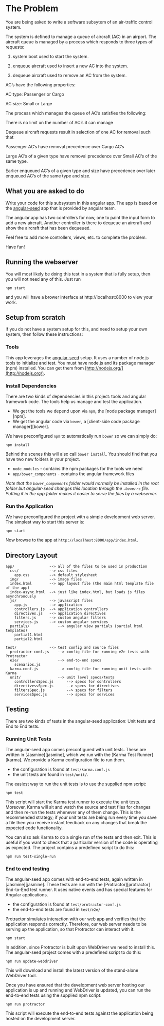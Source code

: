 # The Problem

You are being asked to write a software subsytem of an air-traffic control system.

The system is defined to manage a queue of aircraft (AC) in an airport.
The aircraft queue is managed by a process which responds to three types of requests:

1. system boot used to start the system.

2. enqueue aircraft used to insert a new AC into the system.

3. dequeue aircraft used to remove an AC from the system.


AC’s have the following properties:

AC type: Passenger or Cargo

AC size: Small or Large

The process which manages the queue of AC’s satisfies the following:

There is no limit on the number of AC’s it can manage

Dequeue aircraft requests result in selection of one AC for removal such that:

Passenger AC’s have removal precedence over Cargo AC’s

Large AC’s of a given type have removal precedence over Small AC’s of the same type.

Earlier enqueued AC’s of a given type and size have precedence over later enqueued AC’s of the same type and size.


## What you are asked to do
Write your code for this subsystem in this angular app. The app is based on the [angular-seed](https://github.com/angular/angular-seed)
app that is provided by angular team.

The angular app has two controllers for now, one to paint the input form to add a new aircraft.
Another controller is there to dequeue an aircraft and show the aircraft that has been dequeued.

Feel free to add more controllers, views, etc. to complete the problem.

Have fun!


## Running the webserver
You will most likely be doing this test in a system that is fully setup, then you will not need
any of this. Just run

```
npm start
```

and you will have a brower interface at http://localhost:8000 to view your work.



## Setup from scratch
If you do not have a system setup for this, and need to setup your own system, then follow these
instructions:

### Tools

This app leverages the [angular-seed](https://github.com/angular/angular-seed.git) setup. 
It uses a number of node.js tools to initialize and test.
You must have node.js and its package manager (npm) installed.
You can get them from [http://nodejs.org/](http://nodejs.org/).

### Install Dependencies

There are two kinds of dependencies in this project: tools and angular framework code.  The tools help
us manage and test the application.

* We get the tools we depend upon via `npm`, the [node package manager][npm].
* We get the angular code via `bower`, a [client-side code package manager][bower].

We have preconfigured `npm` to automatically run `bower` so we can simply do:

```
npm install
```

Behind the scenes this will also call `bower install`.  You should find that you have two new
folders in your project.

* `node_modules` - contains the npm packages for the tools we need
* `app/bower_components` - contains the angular framework files

*Note that the `bower_components` folder would normally be installed in the root folder but
angular-seed changes this location through the `.bowerrc` file.  Putting it in the app folder makes
it easier to serve the files by a webserver.*

### Run the Application

We have preconfigured the project with a simple development web server.  The simplest way to start
this server is:

```
npm start
```

Now browse to the app at `http://localhost:8000/app/index.html`.

## Directory Layout

    app/                --> all of the files to be used in production
      css/              --> css files
        app.css         --> default stylesheet
      img/              --> image files
      index.html        --> app layout file (the main html template file of the app)
      index-async.html  --> just like index.html, but loads js files asynchronously
      js/               --> javascript files
        app.js          --> application
        controllers.js  --> application controllers
        directives.js   --> application directives
        filters.js      --> custom angular filters
        services.js     --> custom angular services
      partials/             --> angular view partials (partial html templates)
        partial1.html
        partial2.html

    test/               --> test config and source files
      protractor-conf.js    --> config file for running e2e tests with Protractor
      e2e/                  --> end-to-end specs
        scenarios.js
      karma.conf.js         --> config file for running unit tests with Karma
      unit/                 --> unit level specs/tests
        controllersSpec.js      --> specs for controllers
        directivessSpec.js      --> specs for directives
        filtersSpec.js          --> specs for filters
        servicesSpec.js         --> specs for services


## Testing

There are two kinds of tests in the angular-seed application: Unit tests and End to End tests.

### Running Unit Tests

The angular-seed app comes preconfigured with unit tests. These are written in
[Jasmine][jasmine], which we run with the [Karma Test Runner][karma]. We provide a Karma
configuration file to run them.

* the configuration is found at `test/karma.conf.js`
* the unit tests are found in `test/unit/`.

The easiest way to run the unit tests is to use the supplied npm script:

```
npm test
```

This script will start the Karma test runner to execute the unit tests. Moreover, Karma will sit and
watch the source and test files for changes and then re-run the tests whenever any of them change.
This is the recommended strategy; if your unit tests are being run every time you save a file then
you receive instant feedback on any changes that break the expected code functionality.

You can also ask Karma to do a single run of the tests and then exit.  This is useful if you want to
check that a particular version of the code is operating as expected.  The project contains a
predefined script to do this:

```
npm run test-single-run
```


### End to end testing

The angular-seed app comes with end-to-end tests, again written in [Jasmine][jasmine]. These tests
are run with the [Protractor][protractor] End-to-End test runner.  It uses native events and has
special features for Angular applications.

* the configuration is found at `test/protractor-conf.js`
* the end-to-end tests are found in `test/e2e/`

Protractor simulates interaction with our web app and verifies that the application responds
correctly. Therefore, our web server needs to be serving up the application, so that Protractor
can interact with it.

```
npm start
```

In addition, since Protractor is built upon WebDriver we need to install this.  The angular-seed
project comes with a predefined script to do this:

```
npm run update-webdriver
```

This will download and install the latest version of the stand-alone WebDriver tool.

Once you have ensured that the development web server hosting our application is up and running
and WebDriver is updated, you can run the end-to-end tests using the supplied npm script:

```
npm run protractor
```

This script will execute the end-to-end tests against the application being hosted on the
development server.



